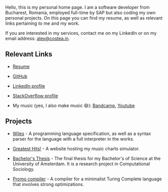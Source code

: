 Hello, this is my personal home page. I am a software developer from Bucharest, Romania, employed full-time by SAP but also coding my own personal projects. On this page you can find my resume, as well as relevant links pertaining to me and my work.

If you are interested in my services, contact me on my LinkedIn or on my email address: alex@costea.in.

## Relevant Links

- [Resume](https://alex.costea.in/resume.pdf)

- [GitHub](https://github.com/Alex-Costea)

- [LinkedIn profile](https://www.linkedin.com/in/alexcostea2520/)

- [StackOverflow profile](https://stackoverflow.com/users/11037997)

- My music (yes, I also make music 😄): [Bandcamp](https://alcostar.bandcamp.com/), [Youtube](https://www.youtube.com/channel/UCMlfqyhasgXghJhx8PwFNww)

## Projects

- [Wiles](https://alex.costea.in/Wiles/) - A programming language specification, as well as a syntax parser for the language with a full interpreter in the works.

- [Greatest Hits!](http://apps.costea.in/GreatestHits) - A website hosting my music charts simulator.

- [Bachelor's Thesis](https://github.com/Alex-Costea/Bachelors-Thesis/blob/main/Bachelor's%20Thesis.pdf) - The final thesis for my Bachelor's of Science at the University of Amsterdam. It is a research project in Computational Sociology.

- [Promo compiler](https://alex.costea.in/Promo/) - A compiler for a minimalist Turing Complete language that involves strong optimizations.
